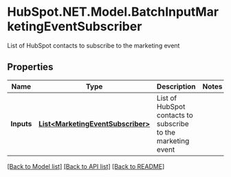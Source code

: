 # HubSpot.NET.Model.BatchInputMarketingEventSubscriber
List of HubSpot contacts to subscribe to the marketing event

## Properties

Name | Type | Description | Notes
------------ | ------------- | ------------- | -------------
**Inputs** | [**List&lt;MarketingEventSubscriber&gt;**](MarketingEventSubscriber.md) | List of HubSpot contacts to subscribe to the marketing event | 

[[Back to Model list]](../README.md#documentation-for-models) [[Back to API list]](../README.md#documentation-for-api-endpoints) [[Back to README]](../README.md)

